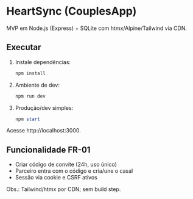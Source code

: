 # HeartSync (CouplesApp)

MVP em Node.js (Express) + SQLite com htmx/Alpine/Tailwind via CDN.

## Executar

1. Instale dependências:
   ```powershell
   npm install
   ```
2. Ambiente de dev:
   ```powershell
   npm run dev
   ```
3. Produção/dev simples:
   ```powershell
   npm start
   ```

Acesse http://localhost:3000.

## Funcionalidade FR-01

- Criar código de convite (24h, uso único)
- Parceiro entra com o código e cria/une o casal
- Sessão via cookie e CSRF ativos

Obs.: Tailwind/htmx por CDN; sem build step.
